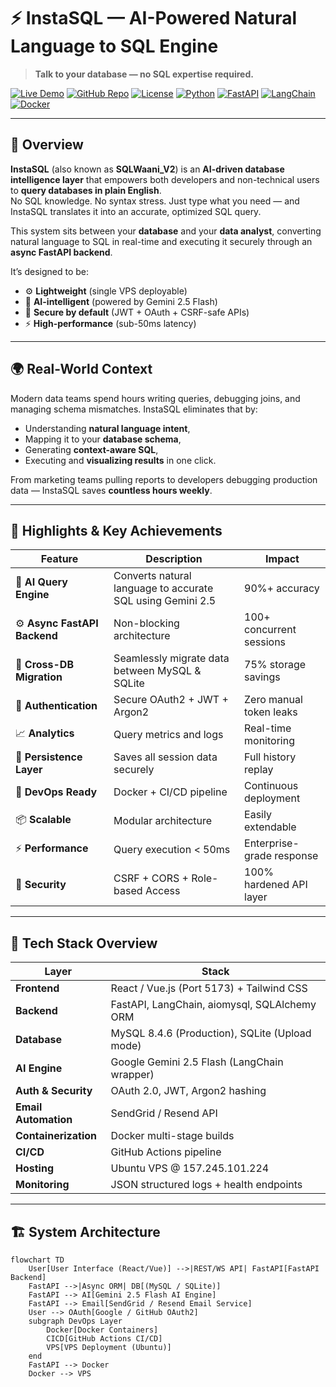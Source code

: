 # ⚡ InstaSQL — AI-Powered Natural Language to SQL Engine  
> **Talk to your database — no SQL expertise required.**

[![Live Demo](https://img.shields.io/badge/Live-Demo-blue?style=for-the-badge)](https://instasql.xiorabh.com)
[![GitHub Repo](https://img.shields.io/badge/Repo-Source%20Code-black?style=for-the-badge&logo=github)](https://github.com/saurabh1244/instasql-docs)
[![License](https://img.shields.io/badge/License-MIT-green?style=for-the-badge)](#license)
[![Python](https://img.shields.io/badge/Python-3.11-yellow?style=for-the-badge&logo=python)]()
[![FastAPI](https://img.shields.io/badge/Framework-FastAPI-009688?style=for-the-badge&logo=fastapi)]()
[![LangChain](https://img.shields.io/badge/AI-LangChain-512BD4?style=for-the-badge&logo=chainlink)]()
[![Docker](https://img.shields.io/badge/Container-Docker-blue?style=for-the-badge&logo=docker)]()

---

## 🧠 Overview

**InstaSQL** (also known as **SQLWaani_V2**) is an **AI-driven database intelligence layer** that empowers both developers and non-technical users to **query databases in plain English**.  
No SQL knowledge. No syntax stress. Just type what you need — and InstaSQL translates it into an accurate, optimized SQL query.

This system sits between your **database** and your **data analyst**, converting natural language to SQL in real-time and executing it securely through an **async FastAPI backend**.

It’s designed to be:
- ⚙️ **Lightweight** (single VPS deployable)  
- 🧠 **AI-intelligent** (powered by Gemini 2.5 Flash)  
- 🔐 **Secure by default** (JWT + OAuth + CSRF-safe APIs)  
- ⚡ **High-performance** (sub-50ms latency)

---

## 🌍 Real-World Context

Modern data teams spend hours writing queries, debugging joins, and managing schema mismatches. InstaSQL eliminates that by:
- Understanding **natural language intent**,  
- Mapping it to your **database schema**,  
- Generating **context-aware SQL**,  
- Executing and **visualizing results** in one click.

From marketing teams pulling reports to developers debugging production data — InstaSQL saves **countless hours weekly**.

---

## 🚀 Highlights & Key Achievements

| Feature | Description | Impact |
|----------|--------------|---------|
| 🧠 **AI Query Engine** | Converts natural language to accurate SQL using Gemini 2.5 | 90%+ accuracy |
| ⚙️ **Async FastAPI Backend** | Non-blocking architecture | 100+ concurrent sessions |
| 🔄 **Cross-DB Migration** | Seamlessly migrate data between MySQL & SQLite | 75% storage savings |
| 🔐 **Authentication** | Secure OAuth2 + JWT + Argon2 | Zero manual token leaks |
| 📈 **Analytics** | Query metrics and logs | Real-time monitoring |
| 💾 **Persistence Layer** | Saves all session data securely | Full history replay |
| 🧳 **DevOps Ready** | Docker + CI/CD pipeline | Continuous deployment |
| 📦 **Scalable** | Modular architecture | Easily extendable |
| ⚡ **Performance** | Query execution < 50ms | Enterprise-grade response |
| 🧩 **Security** | CSRF + CORS + Role-based Access | 100% hardened API layer |

---

## 🧩 Tech Stack Overview

| Layer | Stack |
|--------|--------|
| **Frontend** | React / Vue.js (Port 5173) + Tailwind CSS |
| **Backend** | FastAPI, LangChain, aiomysql, SQLAlchemy ORM |
| **Database** | MySQL 8.4.6 (Production), SQLite (Upload mode) |
| **AI Engine** | Google Gemini 2.5 Flash (LangChain wrapper) |
| **Auth & Security** | OAuth 2.0, JWT, Argon2 hashing |
| **Email Automation** | SendGrid / Resend API |
| **Containerization** | Docker multi-stage builds |
| **CI/CD** | GitHub Actions pipeline |
| **Hosting** | Ubuntu VPS @ 157.245.101.224 |
| **Monitoring** | JSON structured logs + health endpoints |

---

## 🏗️ System Architecture

```mermaid
flowchart TD
    User[User Interface (React/Vue)] -->|REST/WS API| FastAPI[FastAPI Backend]
    FastAPI -->|Async ORM| DB[(MySQL / SQLite)]
    FastAPI --> AI[Gemini 2.5 Flash AI Engine]
    FastAPI --> Email[SendGrid / Resend Email Service]
    User --> OAuth[Google / GitHub OAuth2]
    subgraph DevOps Layer
        Docker[Docker Containers]
        CICD[GitHub Actions CI/CD]
        VPS[VPS Deployment (Ubuntu)]
    end
    FastAPI --> Docker
    Docker --> VPS
